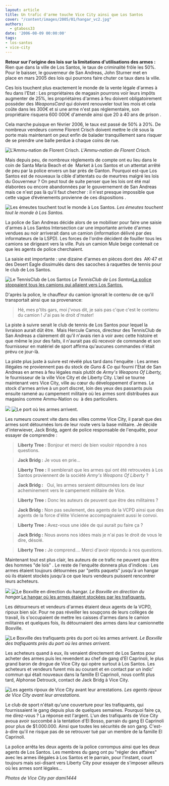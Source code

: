 ```yaml
---
layout: article
title: Un trafic d'arme touche Vice City ainsi que Los Santos
cover: "/content/images/2005/01/hangar_vc2.jpg"
authors:
  - gtaboss33
date: '2006-08-09 00:00:00'
tags:
- los-santos
- vice-city
---
```


 **Retour sur l'origine des lois sur la limitations d'utilisations des armes :** Rien que dans la ville de Los Santos, le taux de criminalité frôle les 50%. Pour le baisser, le gouverneur&nbsp;de San Andreas, John Sturner&nbsp;met en place&nbsp;en mars 2005 des lois qui pourrons faire chuter ce taux dans la ville.

Ces lois touchent plus exactement le monde de la vente légale d'armes à feu dans l'Etat : Les propriétaires de magasin&nbsp;pourrons voir leurs impôts augmenter de 25%, les propriétaires d'armes à feu doivent obligatoirement posséder des _WeaponsCard_ qui doivent renouveler tout les mois et cela coûte dans les 300€ et si une arme n'est pas réglementaire, son propriétaire risquera 600 000€ d'amende ainsi que 20 à 40&nbsp;ans de prison .

Cela&nbsp;marche puisque en&nbsp;février 2006, le taux est passé de 50% à 20%. De nombreux vendeurs comme&nbsp;Florent Crisch&nbsp;doivent mettre le clé sous la porte mais maintenant on peut enfin de balader tranquillement sans risquer de se prendre une balle perdue à chaque coins de rue.

![L'Ammu-nation de Florent Crisch.](/content/images/2005/01/ammu_aband.jpg)
_L'Ammu-nation de Florent Crisch._

Mais depuis peu, de nombreux règlements de compte ont eu lieu dans le coin de Santa Maria Beach et de &nbsp;Market à Los Santos et un attentat arrêté de peu par la police&nbsp;envers un bar près de Ganton.&nbsp;Pourquoi&nbsp;est-que Los Santos est de nouveaux la cible d'attentats ou de meurtres malgré les lois du Gouverneur ? On peut tout de suite penser que les lois ont été mal élaborées ou encore abandonnées par le gouvernement de San&nbsp;Andreas mais&nbsp;ce n'est pas là qu'il&nbsp;faut chercher :&nbsp;il n'est presque impossible que cette vague d’événements provienne de ces dispositions .

![Les émeutes touchent tout le monde à Los Santos.](/content/images/2005/01/emeutes.jpg)
_Les émeutes touchent tout le monde à Los Santos._

La police de San Andreas décide alors de&nbsp;se mobiliser pour faire une saisie d'armes à Los Santos Intersection car une importante arrivée d'armes vendues au noir arriverait&nbsp;dans un&nbsp;camion&nbsp;(information délivré par des informateurs de la LSPD). Les forces de l'ordre décident de fouiller tous les camions se dirigeant vers la ville. Puis un camion Mule beige contenait ce que les agents de police cherchaient.

La saisie est importante : une&nbsp;dizaine d'armes en pièces&nbsp;dont des &nbsp;AK-47 et&nbsp; des Desert Eagle dissimulés dans des sacoches à raquettes de tennis pour le club de Los Santos.

![Le TennisClub de Los Santos](/content/images/2005/01/tennis_club.jpg)
_Le TennisClub de Los Santos_[La police stoppaient tous les camions qui allaient vers Los Santos.](/content/images/2005/01/stop_camion.jpg)

D'après la police, le chauffeur du camion ignorait le contenu de ce qu'il transportait ainsi que sa provenance:

> Hé, mes p'tits gars, moi j'vous dit, je sais pas c'que c'est le contenu du camion ! J'ai pas le droit d'mater!

La piste&nbsp;à suivre serait le club de tennis de Los Santos pour lequel la livraison aurait dût être.&nbsp; Mais&nbsp;Hercule Camos, directeur des TennisClub de San&nbsp;Andreas&nbsp;a clairement dit qu'il n'avais rien à voir avec cette histoire et que même le jour des faits, il n'aurait pas dû recevoir de commande&nbsp;et son fournisseur en matériel de sport&nbsp;affirma qu'aucunes commandes n'était prévu ce jour-là.

La piste plus juste à suivre est révélé plus tard dans l'enquête : Les armes illégales ne proviennent pas du stock de _Guns & Co_ qui fourni l'Etat de San Andreas en armes à feu légales mais plutôt de _Army's Weapons Of Liberty,_ le fournisseur de la ville Vice City et de Liberty City. L’œil se tourne maintenant vers Vice City, ville au cœur du développement d'armes. Le stock d'armes arrive&nbsp;à un port discret, loin des yeux des passants puis ensuite ramené au campement militaire où les armes sont distribuées aux magasins comme Ammu-Nation ou&nbsp; à des particuliers.

![](/content/images/2005/01/arrive_arme.jpg) 
 ![Le port où les armes arrivent.](/content/images/2005/01/arrive_arme2.jpg)

Les rumeurs courent vite dans des villes comme Vice City, il parait que des armes sont détournées lors de leur route vers la base militaire. Je décide d'interwiever, Jack Bridg, agent de police responsable de l'enquête, pour essayer de comprendre :

> **Liberty Tree :** Bonjour et merci de bien vouloir répondre à nos questions.

> **Jack Bridg :** Je vous en prie...

> **Liberty Tree :** Il semblerait que les armes qui ont été retrouvées à Los Santos proviennent de la société _Army's Weapons Of Liberty_ ?

> **Jack Bridg :** &nbsp; Oui, les armes seraient détournées lors de leur acheminement vers le campement militaire de Vice.

> **Liberty Tree :** Donc les auteurs de peuvent que être des militaires ?

> **Jack Bridg :** Non pas seulement, des agents de la VCPD ainsi que des agents de la force d'élite Vicienne accompagnaient aussi&nbsp;le convoi.

> **Liberty Tree :** Avez-vous une idée de qui aurait pu faire ça ?

> **Jack Bridg :** Nous avons nos idées mais je n'ai pas le droit de vous le dire, désolé.

> **Liberty Tree :** Je comprend.... Merci d'avoir répondu à nos questions.

Maintenant tout est plus clair, les auteurs de ce trafic ne peuvent que être des hommes "de lois" . Le reste de l'enquête donnera plus d'indices : Les armes étaient toujours détournées par "petits paquets" jusqu'à un hangar où&nbsp;ils étaient stockés jusqu'à ce&nbsp;que leurs vendeurs puissent rencontrer leurs acheteurs.

![](/content/images/2005/01/boxville1.jpg)
![Le Boxville en direction du hangar.](/content/images/2005/01/boxville2.jpg)
_Le Boxville en direction du hangar._[Le hangar où les armes étaient stockées par les trafiquants.](/content/images/2005/01/hangar_vc.jpg)

Les détourneurs et vendeurs d'armes étaient deux agents de la VCPD, ripoux bien sûr. Pour ne pas réveiller les soupçons de leurs collèges de travail, ils s'occupaient de mettre les caisses d'armes dans le camion militaires et quelques fois, ils détournaient des armes dans leur camionnette Boxville.

![Le Boxville des trafiquants près du port où les armes arrivent.](/content/images/2005/01/boxville_hangar.jpg)
_Le Boxville des trafiquants près du port où les armes arrivent._

Les acheteurs quand à eux, ils venaient directement de Los Santos pour acheter des armes puis les revendent au chef de gang&nbsp;d'El Caprinoli, le&nbsp;plus grand baron de drogue de Vice City qui opère surtout à Los Santos. Les acheteurs et vendeurs furent mis au courant et en contact par un indic' commun qui était nouveaux dans la famille El Caprinoli, nous confit plus tard, Alphonse Detrouck, contact de Jack Bridg à Vice City.

![Les agents ripoux de Vice City avant leur arrestations.](/content/images/2005/01/ripou_flic.jpg)
_Les agents ripoux de Vice City avant leur arrestations._

Le club de sport n'était qu'une couverture pour les trafiquants, qui fournissaient le gang depuis plus de quelques semaines. Pourquoi faire ça, me direz-vous ? La réponse est l'argent. L'un des trafiquants de Vice City avoua avoir succombé à la tentation d'El Bosso, parrain du gang El Caprinoli pour plus de $1.000.000. Ainsi que toutes les sécurités de son gang. C'est-à-dire qu'il ne risque pas de se retrouver tué par un membre de la famille El Caprinoli.

La police arrêta les&nbsp;deux agents de la police corrompus ainsi que les&nbsp;deux agents de Los Santos. Les membres du gang ont pu "régler des affaires" avec les armes&nbsp;illégales à&nbsp;Los Santos et le parrain, pour l'instant, court toujours mais soi-disant vers Liberty City pour essayer de s'imposer ailleurs où les armes sont légales...

_Photos de Vice City par dami1444_
